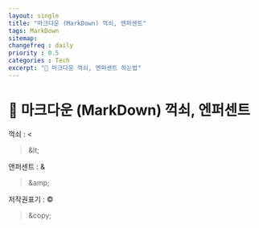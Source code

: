 ```yaml
---
layout: single
title: "마크다운 (MarkDown) 꺽쇠, 엔퍼센트"
tags: MarkDown
sitemap:
changefreq : daily
priority : 0.5
categories : Tech
excerpt: "📘 마크다운 꺽쇠, 엔퍼센트 하는법"
---
```



# 📘 마크다운 (MarkDown) 꺽쇠, 엔퍼센트

꺽쇠 : &lt;

> &amp;lt;

앤퍼센트 :
&amp;

> &amp;amp;


저작권표기 :
&copy;

> &amp;copy;





